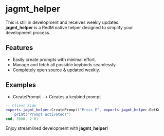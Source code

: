 # jagmt_helper
This is still in development and receives weekly updates.
<br>
**jagmt_helper** is a RedM native helper designed to simplify your development process. 

## Features
- Easily create prompts with minimal effort.
- Manage and fetch all possible keybinds seamlessly.
- Completely open source & updated weekly.

## Examples
- CreatePrompt --> Creates a keybind prompt
```lua
-- Client Side
exports.jagmt_helper:CreatePrompt("Press E", exports.jagmt_helper:GetKey("E"), vector3(0, 0, 0), function()
    print("Prompt activated!")
end, 3000, 2.0)
```

Enjoy streamlined development with **jagmt_helper**!
